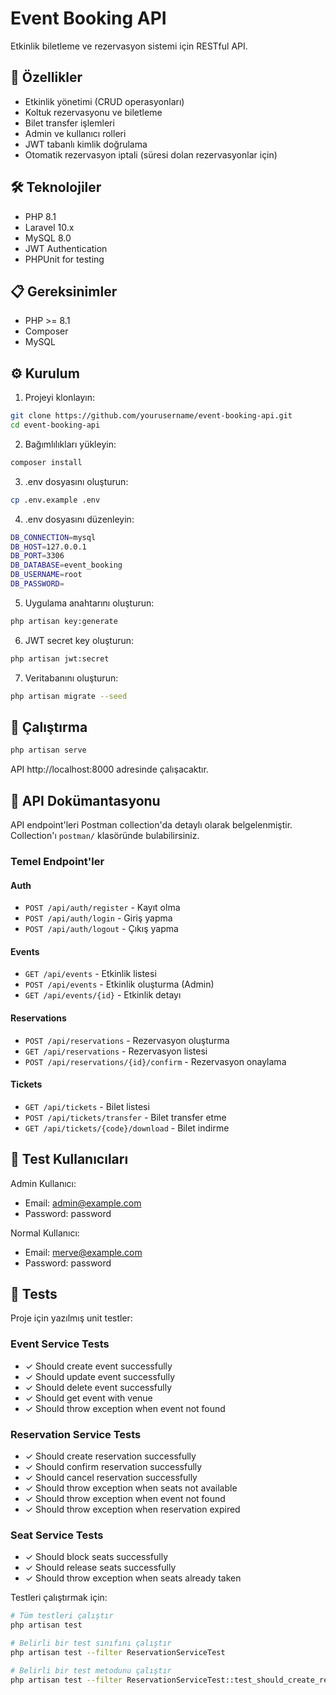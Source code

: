 # Event Booking API

Etkinlik biletleme ve rezervasyon sistemi için RESTful API.

## 🚀 Özellikler

- Etkinlik yönetimi (CRUD operasyonları)
- Koltuk rezervasyonu ve biletleme
- Bilet transfer işlemleri
- Admin ve kullanıcı rolleri
- JWT tabanlı kimlik doğrulama
- Otomatik rezervasyon iptali (süresi dolan rezervasyonlar için)

## 🛠 Teknolojiler

- PHP 8.1
- Laravel 10.x
- MySQL 8.0
- JWT Authentication
- PHPUnit for testing

## 📋 Gereksinimler

- PHP >= 8.1
- Composer
- MySQL

## ⚙️ Kurulum

1. Projeyi klonlayın:

```bash
git clone https://github.com/yourusername/event-booking-api.git
cd event-booking-api
```

2. Bağımlılıkları yükleyin:

```bash
composer install
```

3. .env dosyasını oluşturun:

```bash
cp .env.example .env
```

4. .env dosyasını düzenleyin:

```bash
DB_CONNECTION=mysql
DB_HOST=127.0.0.1
DB_PORT=3306
DB_DATABASE=event_booking
DB_USERNAME=root
DB_PASSWORD=
```

5. Uygulama anahtarını oluşturun:

```bash
php artisan key:generate
```

6. JWT secret key oluşturun:

```bash
php artisan jwt:secret
```

7. Veritabanını oluşturun:

```bash
php artisan migrate --seed
```

## 🚀 Çalıştırma

```bash
php artisan serve
```

API http://localhost:8000 adresinde çalışacaktır.

## 📝 API Dokümantasyonu

API endpoint'leri Postman collection'da detaylı olarak belgelenmiştir. Collection'ı `postman/` klasöründe bulabilirsiniz.

### Temel Endpoint'ler

#### Auth
- `POST /api/auth/register` - Kayıt olma
- `POST /api/auth/login` - Giriş yapma
- `POST /api/auth/logout` - Çıkış yapma

#### Events
- `GET /api/events` - Etkinlik listesi
- `POST /api/events` - Etkinlik oluşturma (Admin)
- `GET /api/events/{id}` - Etkinlik detayı

#### Reservations
- `POST /api/reservations` - Rezervasyon oluşturma
- `GET /api/reservations` - Rezervasyon listesi
- `POST /api/reservations/{id}/confirm` - Rezervasyon onaylama

#### Tickets
- `GET /api/tickets` - Bilet listesi
- `POST /api/tickets/transfer` - Bilet transfer etme
- `GET /api/tickets/{code}/download` - Bilet indirme


## 🔑 Test Kullanıcıları

Admin Kullanıcı:
- Email: admin@example.com
- Password: password

Normal Kullanıcı:
- Email: merve@example.com
- Password: password

## 🧪 Tests

Proje için yazılmış unit testler:

### Event Service Tests
- ✓ Should create event successfully
- ✓ Should update event successfully
- ✓ Should delete event successfully
- ✓ Should get event with venue
- ✓ Should throw exception when event not found

### Reservation Service Tests
- ✓ Should create reservation successfully
- ✓ Should confirm reservation successfully
- ✓ Should cancel reservation successfully
- ✓ Should throw exception when seats not available
- ✓ Should throw exception when event not found
- ✓ Should throw exception when reservation expired

### Seat Service Tests
- ✓ Should block seats successfully
- ✓ Should release seats successfully
- ✓ Should throw exception when seats already taken

Testleri çalıştırmak için:
```bash
# Tüm testleri çalıştır
php artisan test

# Belirli bir test sınıfını çalıştır
php artisan test --filter ReservationServiceTest

# Belirli bir test metodunu çalıştır
php artisan test --filter ReservationServiceTest::test_should_create_reservation_successfully
```




